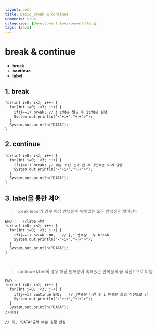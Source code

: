 ```yaml
---
layout: post
title: Basic_break & continue
comments: true
categories: [Development Environment/Java]
tags: [Java]
---
```


# break & continue

* __break__
* __continue__
* __label__

## 1. break
>
>
```{.java}
for(int i=0; i<2; i++) {
  for(int j=0; j<3; j++) {
    if(j==1) break; // j 반복문 탈출 후 i반복문 실행
    System.out.println("<"+i+","+j+">");
  }
  System.out.println("DATA");
}
```



## 2. continue
>
>
```{.java}
for(int i=0; i<2; i++) {
  for(int j=0; j<3; j++) {
    if(j==1) break; // 해당 조건 건너 뛴 후 j반복문 이어 실행
    System.out.println("<"+i+","+j+">");
  }
  System.out.println("DATA");
}
```

## 3. label을 통한 제어
> break label의 경우 해당 반복문이 속해있는 모든 반복문을 벗어난다
```{.java}
END :   //labe 선언
for(int i=0; i<2; i++) {
  for(int j=0; j<3; j++) {
    if(j==1) break END;   // j,i 반복문 모두 break
    System.out.println("<"+i+","+j+">");
  }
  System.out.println("DATA");
}
```

<br>

> continue label의 경우 해당 반복문이 속해있는 반복문의 끝 직전? 으로 이동
```{.java}
END :
for(int i=0; i<2; i++) {
  for(int j=0; j<3; j++) {
    if(j==1) continue END;   // j반복문 나간 후 i 반복문 끝의 직전으로 감
    System.out.println("<"+i+","+j+">");
  }
  System.out.println("DATA");
//여기}

// 즉, "DATA"출력 부분 실행 안됨
```
